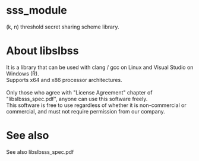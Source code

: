 # sss_module
(k, n) threshold secret sharing scheme library.<br>

# About libslbss
It is a library that can be used with clang / gcc on Linux and Visual Studio on Windows (R).<br>
Supports x64 and x86 processor architectures.<br>
<br>
Only those who agree with "License Agreement" chapter of "libslbsss_spec.pdf", anyone can use this software freely.<br>
This software is free to use regardless of whether it is non-commercial or commercial, and must not require permission from our company.<br>

# See also
See also libslbsss_spec.pdf
